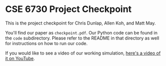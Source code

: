 # CSE 6730 Project Checkpoint

This is the project checkpoint for Chris Dunlap, Allen Koh,
and Matt May.

You'll find our paper as `checkpoint.pdf`. Our Python code can
be found in the `code` subdirectory. Please refer to the README
in that directory as well for instructions on how to run our
code.

If you would like to see a video of our working simulation, 
[here's a video of it on YouTube](https://www.youtube.com/watch?v=vPjEm9cD4XU&feature=youtu.be).
